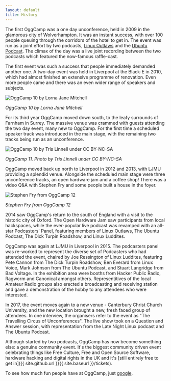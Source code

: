 ```yaml
---
layout: default
title: History
---
```

The first OggCamp was a one day unconference, held in 2009 in the glamorous city of Wolverhampton. It was an instant success, with over 100 people queuing through the corridors of the hotel to get in. The event was run as a joint effort by two podcasts, 
<a href="http://sixgun.org/linuxoutlaws">Linux Outlaws</a> and the <a href="http://podcast.ubuntu-uk.org">Ubuntu Podcast</a>. The climax of the day was a live joint recording between the two podcasts which featured the now-famous raffle-cast.

The first event was such a success that people immediately demanded another one. A two-day event was held in Liverpool at the Black-E in 2010, which had almost finished an extensive programme of renovation. Even more people came and there was an even wider range of speakers and subjects.

![OggCamp 10 by Lorna Jane Mitchell](http://farm5.static.flickr.com/4060/4583765586_7a1eb3211d.jpg)

*OggCamp 10 by Lorna Jane Mitchell*

For its third year OggCamp moved down south, to the leafy surrounds of Farnham in Surrey. The massive venue was crammed with guests attending the two day event, many new to OggCamp. For the first time a scheduled speaker track was introduced in the main stage, with the remaining two tracks being run as an unconference.

![OggCamp 10 by Tris Linnell under CC BY-NC-SA](http://tonywhitmore.co.uk/blog/wp-content/uploads/2011/08/geeknic.jpg)

*OggCamp 11. Photo by Tris Linnell under CC BY-NC-SA*

OggCamp moved back up north to Liverpool in 2012 and 2013, with LJMU providing a splendid venue. Alongside the scheduled main stage were three unconference tracks, an open hardware jam and a coffee shop! There was a video Q&A with Stephen Fry and some people built a house in the foyer.

![Stephen Fry from OggCamp 12](https://encrypted-tbn3.gstatic.com/images?q=tbn:ANd9GcTM0rGnUhPfooMaPMMztglgpLKSXcvMhUC7vzSKQQ5xEl3xhBFx)

*Stephen Fry from OggCamp 12*

2014 saw OggCamp's return to the south of England with a visit to the historic city of Oxford.  The Open Hardware Jam saw participants from local hackspaces, while the ever-popular live podcast was revamped with an all-star Podcasters' Panel, featuring members of Linux Outlaws, The Ubuntu Podcast, The Dick Turpin Roadshow, and Linux Luddites.

OggCamp was again at LJMU in Liverpool in 2015. The podcasters panel was re-worked to represent the diverse set of Podcasters who had attended the event, chaired by Joe Ressington of Linux Luddites, featuring Pete Cannon from The Dick Turpin Roadshow, Ben Everard from Linux Voice, Mark Johnson from The Ubuntu Podcast, and Stuart Langridge from Bad Voltage. In the exhibition area were booths from Hacker Public Radio, Ragworm and Canonical amongst others. Representitives of the local Amateur Radio groups also erected a broadcasting and receiving station and gave a demonstration of the hobby to any attendees who were interested.

In 2017, the event moves again to a new venue - Canterbury Christ Church University, and the new location brought a new, fresh faced group of attendees. In one interview, the organisers refer to the event as "The Travelling Circus of Unconferences". The live show took on a Question and Answer session, with representation from the Late Night Linux podcast and The Ubuntu Podcast.

Although started by two podcasts, OggCamp has now become something else: a genuine community event. It's the biggest 
community driven event celebrating things like Free Culture, Free and Open Source Software, hardware hacking and digital rights in the UK and it's [still entirely free to get in]({{ site.github.url }}{{ site.baseurl }}/tickets).

To see how much fun people have at OggCamp, just 
<a href="https://www.google.co.uk/search?q=oggcamp&amp;bav=on.2,or.r_cp.r_qf.&amp;bvm=bv.49967636,d.ZWU,pv.xjs.s.en_US.jOYpRJj4zMA.O&amp;biw=1920&amp;bih=1019&amp;um=1&amp;ie=UTF-8&amp;hl=en&amp;tbm=isch&amp;source=og&amp;sa=N&amp;tab=wi&amp;ei=BnT3UcqtJfCu7Ab91YCIBw">google</a>.

